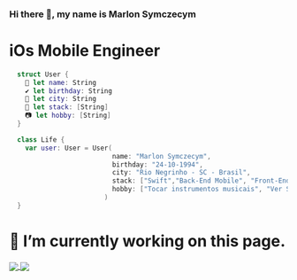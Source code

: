 ### Hi there 👋, my name is **Marlon Symczecym**

# **iOs Mobile Engineer**

```swift
  struct User {
    🐜 let name: String
    ✔️ let birthday: String
    🌴 let city: String
    👩 let stack: [String]
    📷 let hobby: [String]
  }

  class Life {
    var user: User = User(
                          name: "Marlon Symczecym",
                          birthday: "24-10-1994",
                          city: "Rio Negrinho - SC - Brasil",
                          stack: ["Swift","Back-End Mobile", "Front-End Mobile", "(UI/UX)"],
                          hobby: ["Tocar instrumentos musicais", "Ver Séries de Comédia", "Fotografia"]
                        )             
  }
```
# 🔭 I’m currently working on this page.

<p align="justify">
  <a href="https://github.com/anuraghazra/github-readme-stats">
  <img align="center" src="https://github-readme-stats.vercel.app/api?username=marlon-Symczecym&show_icons=true&count_private=true&theme=dracula&hide=issues" />
  </a>
    <a href="https://github.com/anuraghazra/github-readme-stats">
    <img align="center" src="https://github-readme-stats.vercel.app/api/top-langs/?username=marlon-Symczecym&layout=compact&theme=dracula" />
  </a>
</p>

#
